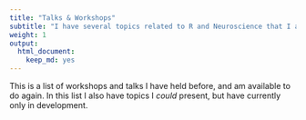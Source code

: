 ```yaml
---
title: "Talks & Workshops"
subtitle: "I have several topics related to R and Neuroscience that I am available to do."
weight: 1
output:
  html_document:
    keep_md: yes
---
```


This is a list of workshops and talks I have held before, and am available to do again. 
In this list I also have topics I _could_ present, but have currently only in development.
